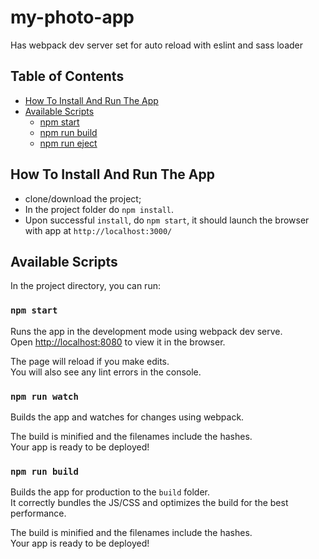 # my-photo-app
Has webpack dev server set for auto reload with eslint and sass loader

## Table of Contents

- [How To Install And Run The App](#how-to-install-and-run-the-app)
- [Available Scripts](#available-scripts)
  - [npm start](#npm-start)
  - [npm run build](#npm-run-build)
  - [npm run eject](#npm-run-eject)

## How To Install And Run The App

* clone/download the project;
* In the project folder do `npm install`.
* Upon successful `install`, do `npm start`, it should launch the browser with app at `http://localhost:3000/`

## Available Scripts

In the project directory, you can run:

### `npm start`

Runs the app in the development mode using webpack dev serve.<br>
Open [http://localhost:8080](http://localhost:8080) to view it in the browser.

The page will reload if you make edits.<br>
You will also see any lint errors in the console.

### `npm run watch`

Builds the app and watches for changes using webpack.<br>

The build is minified and the filenames include the hashes.<br>
Your app is ready to be deployed!

### `npm run build`

Builds the app for production to the `build` folder.<br>
It correctly bundles the JS/CSS and optimizes the build for the best performance.

The build is minified and the filenames include the hashes.<br>
Your app is ready to be deployed!
